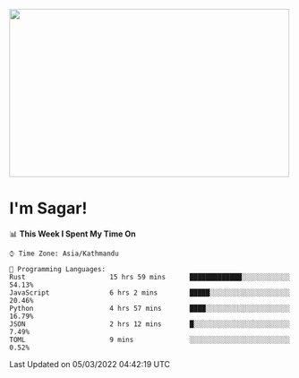 
<img src="https://media.giphy.com/media/3ornk57KwDXf81rjWM/giphy.gif" width="500" height="300" frameBorder="0" class="giphy-embed" allowFullScreen></img>

#   I'm Sagar!

<!--START_SECTION:waka-->
📊 **This Week I Spent My Time On** 

```text
⌚︎ Time Zone: Asia/Kathmandu

💬 Programming Languages: 
Rust                     15 hrs 59 mins      █████████████░░░░░░░░░░░░   54.13% 
JavaScript               6 hrs 2 mins        █████░░░░░░░░░░░░░░░░░░░░   20.46% 
Python                   4 hrs 57 mins       ████░░░░░░░░░░░░░░░░░░░░░   16.79% 
JSON                     2 hrs 12 mins       █░░░░░░░░░░░░░░░░░░░░░░░░   7.49% 
TOML                     9 mins              ░░░░░░░░░░░░░░░░░░░░░░░░░   0.52%

```


 Last Updated on 05/03/2022 04:42:19 UTC
<!--END_SECTION:waka-->
